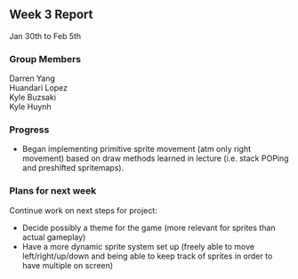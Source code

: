 ## Week 3 Report

Jan 30th to Feb 5th

### Group Members

Darren Yang  
Huandari Lopez  
Kyle Buzsaki  
Kyle Huynh  

### Progress
- Began implementing primitive sprite movement (atm only right movement) based
  on draw methods learned in lecture (i.e. stack POPing and preshifted
  spritemaps).


### Plans for next week
Continue work on next steps for project:
- Decide possibly a theme for the game (more relevant for sprites than actual
  gameplay)
- Have a more dynamic sprite system set up (freely able to move
  left/right/up/down and being able to keep track of sprites in order to have
  multiple on screen)

